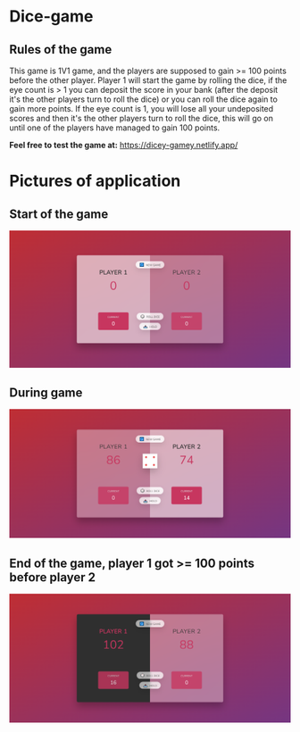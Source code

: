 # Dice-game
## Rules of the game
This game is 1V1 game, and the players are supposed to gain >= 100 points before the other player. Player 1 will start the game by rolling the dice, if the eye count is > 1 
you can deposit the score in your bank (after the deposit it's the other players turn to roll the dice) or you can roll the dice again to gain more points. If the eye count is 1, 
you will lose all your undeposited scores and then it's the other players turn to roll the dice, this will go on until one of the players have managed to gain 100 points.

**Feel free to test the game at:** https://dicey-gamey.netlify.app/
# Pictures of application
## Start of the game
![Start of the game](https://github.com/Sheerzad9/Dice-game/blob/main/AppPictures/screencapture-1.png)
## During game
![Picture of application](https://github.com/Sheerzad9/Dice-game/blob/main/AppPictures/screencapture-2.png)
## End of the game, player 1 got >= 100 points before player 2
![Picture of application](https://github.com/Sheerzad9/Dice-game/blob/main/AppPictures/screencapture-3.png)

